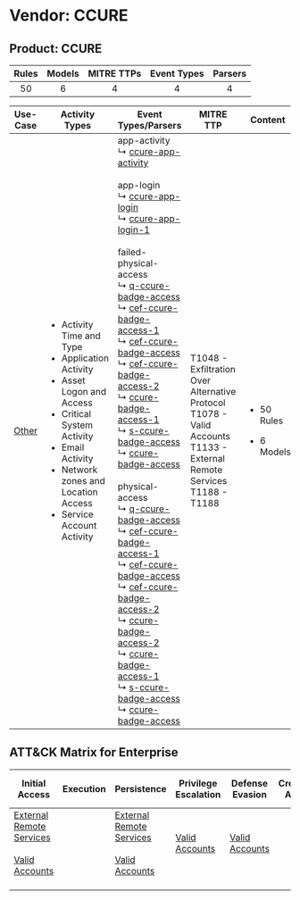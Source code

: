 Vendor: CCURE
=============
Product: CCURE
--------------
| Rules | Models | MITRE TTPs | Event Types | Parsers |
|:-----:|:------:|:----------:|:-----------:|:-------:|
|  50   |   6    |     4      |      4      |    4    |

|               Use-Case                | Activity Types                                                                                                                                                                                                                           | Event Types/Parsers                                                                                                                                                                                                                                                                                                                                                                                                                                                                                                                                                                                                                                                                                                                                                                                                                                                                                                                                                                                                                                                                                                                                                                                                                                                                                                                                                                                                                                                                                                                                                                  | MITRE TTP                                                                                                                         | Content                                              |
|:-------------------------------------:| ---------------------------------------------------------------------------------------------------------------------------------------------------------------------------------------------------------------------------------------- | ------------------------------------------------------------------------------------------------------------------------------------------------------------------------------------------------------------------------------------------------------------------------------------------------------------------------------------------------------------------------------------------------------------------------------------------------------------------------------------------------------------------------------------------------------------------------------------------------------------------------------------------------------------------------------------------------------------------------------------------------------------------------------------------------------------------------------------------------------------------------------------------------------------------------------------------------------------------------------------------------------------------------------------------------------------------------------------------------------------------------------------------------------------------------------------------------------------------------------------------------------------------------------------------------------------------------------------------------------------------------------------------------------------------------------------------------------------------------------------------------------------------------------------------------------------------------------------ | --------------------------------------------------------------------------------------------------------------------------------- | ---------------------------------------------------- |
| [Other](../UseCases/usecase_other.md) | <ul><li>Activity Time  and Type</li><li>Application Activity</li><li>Asset Logon and Access</li><li>Critical System Activity</li><li>Email Activity</li><li>Network zones and Location Access</li><li>Service Account Activity</li></ul> |  app-activity<br> ↳ [ccure-app-activity](../Parsers/parserContent_ccure-app-activity.md)<br><br> app-login<br> ↳ [ccure-app-login](../Parsers/parserContent_ccure-app-login.md)<br> ↳ [ccure-app-login-1](../Parsers/parserContent_ccure-app-login-1.md)<br><br> failed-physical-access<br> ↳ [q-ccure-badge-access](../Parsers/parserContent_q-ccure-badge-access.md)<br> ↳ [cef-ccure-badge-access-1](../Parsers/parserContent_cef-ccure-badge-access-1.md)<br> ↳ [cef-ccure-badge-access](../Parsers/parserContent_cef-ccure-badge-access.md)<br> ↳ [cef-ccure-badge-access-2](../Parsers/parserContent_cef-ccure-badge-access-2.md)<br> ↳ [ccure-badge-access-1](../Parsers/parserContent_ccure-badge-access-1.md)<br> ↳ [s-ccure-badge-access](../Parsers/parserContent_s-ccure-badge-access.md)<br> ↳ [ccure-badge-access](../Parsers/parserContent_ccure-badge-access.md)<br><br> physical-access<br> ↳ [q-ccure-badge-access](../Parsers/parserContent_q-ccure-badge-access.md)<br> ↳ [cef-ccure-badge-access-1](../Parsers/parserContent_cef-ccure-badge-access-1.md)<br> ↳ [cef-ccure-badge-access](../Parsers/parserContent_cef-ccure-badge-access.md)<br> ↳ [cef-ccure-badge-access-2](../Parsers/parserContent_cef-ccure-badge-access-2.md)<br> ↳ [ccure-badge-access-2](../Parsers/parserContent_ccure-badge-access-2.md)<br> ↳ [ccure-badge-access-1](../Parsers/parserContent_ccure-badge-access-1.md)<br> ↳ [s-ccure-badge-access](../Parsers/parserContent_s-ccure-badge-access.md)<br> ↳ [ccure-badge-access](../Parsers/parserContent_ccure-badge-access.md)<br> | T1048 - Exfiltration Over Alternative Protocol<br>T1078 - Valid Accounts<br>T1133 - External Remote Services<br>T1188 - T1188<br> | <ul><li>50 Rules</li></ul><ul><li>6 Models</li></ul> |

ATT&CK Matrix for Enterprise
----------------------------
| Initial Access                                                                                                                                   | Execution | Persistence                                                                                                                                      | Privilege Escalation                                                | Defense Evasion                                                     | Credential Access | Discovery | Lateral Movement | Collection | Command and Control | Exfiltration                                                                                | Impact |
| ------------------------------------------------------------------------------------------------------------------------------------------------ | --------- | ------------------------------------------------------------------------------------------------------------------------------------------------ | ------------------------------------------------------------------- | ------------------------------------------------------------------- | ----------------- | --------- | ---------------- | ---------- | ------------------- | ------------------------------------------------------------------------------------------- | ------ |
| [External Remote Services](https://attack.mitre.org/techniques/T1133)<br><br>[Valid Accounts](https://attack.mitre.org/techniques/T1078)<br><br> |           | [External Remote Services](https://attack.mitre.org/techniques/T1133)<br><br>[Valid Accounts](https://attack.mitre.org/techniques/T1078)<br><br> | [Valid Accounts](https://attack.mitre.org/techniques/T1078)<br><br> | [Valid Accounts](https://attack.mitre.org/techniques/T1078)<br><br> |                   |           |                  |            |                     | [Exfiltration Over Alternative Protocol](https://attack.mitre.org/techniques/T1048)<br><br> |        |